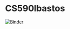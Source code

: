 # CS590lbastos
[![Binder](https://mybinder.org/badge_logo.svg)](https://mybinder.org/v2/gh/lais-bm/CS590lbastos/master)

